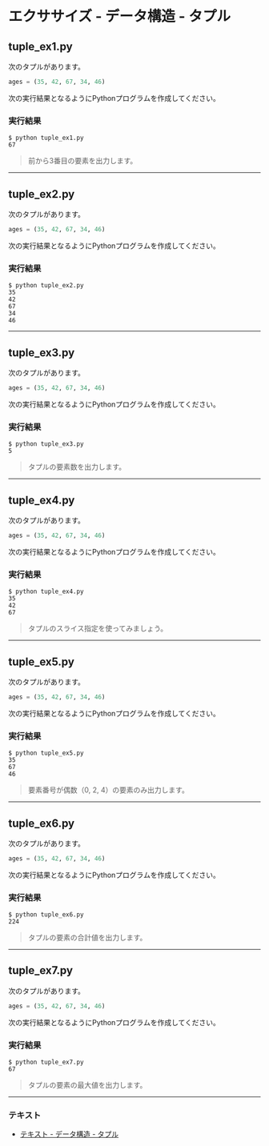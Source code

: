 # エクササイズ - データ構造 - タプル

## tuple_ex1.py

次のタプルがあります。

``` python
ages = (35, 42, 67, 34, 46)
```

次の実行結果となるようにPythonプログラムを作成してください。

### 実行結果

``` 
$ python tuple_ex1.py 
67
```

> 前から3番目の要素を出力します。

---

## tuple_ex2.py

次のタプルがあります。

``` python
ages = (35, 42, 67, 34, 46)
```

次の実行結果となるようにPythonプログラムを作成してください。

### 実行結果

``` 
$ python tuple_ex2.py
35
42
67
34
46
```

---

## tuple_ex3.py

次のタプルがあります。

``` python
ages = (35, 42, 67, 34, 46)
```

次の実行結果となるようにPythonプログラムを作成してください。

### 実行結果

``` 
$ python tuple_ex3.py 
5
```

> タプルの要素数を出力します。

---

## tuple_ex4.py

次のタプルがあります。

``` python
ages = (35, 42, 67, 34, 46)
```

次の実行結果となるようにPythonプログラムを作成してください。

### 実行結果

``` 
$ python tuple_ex4.py
35
42
67
```

> タプルのスライス指定を使ってみましょう。

---

## tuple_ex5.py

次のタプルがあります。

``` python
ages = (35, 42, 67, 34, 46)
```

次の実行結果となるようにPythonプログラムを作成してください。

### 実行結果

``` 
$ python tuple_ex5.py
35
67
46
```

> 要素番号が偶数（0, 2, 4）の要素のみ出力します。

---

## tuple_ex6.py

次のタプルがあります。

``` python
ages = (35, 42, 67, 34, 46)
```

次の実行結果となるようにPythonプログラムを作成してください。

### 実行結果

``` 
$ python tuple_ex6.py
224
```

> タプルの要素の合計値を出力します。

---

## tuple_ex7.py

次のタプルがあります。

``` python
ages = (35, 42, 67, 34, 46)
```

次の実行結果となるようにPythonプログラムを作成してください。

### 実行結果

``` 
$ python tuple_ex7.py
67
```

> タプルの要素の最大値を出力します。

---

### テキスト

* [テキスト - データ構造 - タプル](../text/09_basic_ex.md)
